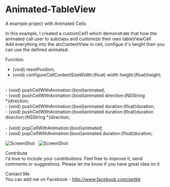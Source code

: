 Animated-TableView
==================

A example project with Animated Cells

In this example, I created a customCell1 which demonstrate that how the animated call user to subclass and customize their own tableViewCell<br>
Add everything into the atcContentView in cell, configue it's height then you can use the defined animated.

Function<br>
- (void) resetPosition;<br>
- (void) configureCellContentSizeWidth:(float) width height:(float)height;<br>
<br>
- (void) pushCellWithAnimation:(bool)animated;<br>
- (void) pushCellWithAnimation:(bool)animated direction:(NSString *)direction;<br>
- (void) pushCellWithAnimation:(bool)animated duration:(float)duration;<br>
- (void) pushCellWithAnimation:(bool)animated duration:(float)duration direction:(NSString *)direction;<br>
<br>
- (void) popCellWithAnimation:(bool)animated;<br>
- (void) popCellWithAnimation:(bool)animated duration:(float)duration;

![ScreenShot](https://github.com/Seitk/Animated-TableView/blob/master/Animated%20Table/screenshot1.png?raw=true) &nbsp; ![ScreenShot](https://github.com/Seitk/Animated-TableView/blob/master/Animated%20Table/screenshot2.png?raw=true)

Contribute<br>
I'd love to include your contributions. Feel free to improve it, send comments or suggestions. Please let me know if you have great idea on it.

Contact Me<br>
You can add me on Facebook - http://www.facebook.com/seitkk
